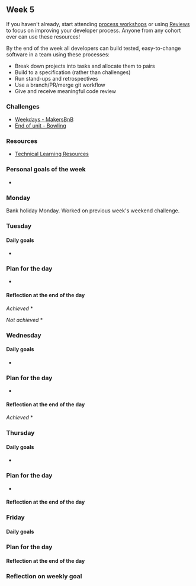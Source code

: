 ## Week 5

If you haven't already, start attending [process workshops](https://github.com/makersacademy/skills-workshops/tree/main/process_review) or using [Reviews](https://www.youtube.com/watch?v=TqKG8j_tgbM) to focus on improving your developer process. Anyone from any cohort ever can use these resources!

By the end of the week all developers can build tested, easy-to-change software in a team using these processes:

* Break down projects into tasks and allocate them to pairs
* Build to a specification (rather than challenges)
* Run stand-ups and retrospectives
* Use a branch/PR/merge git workflow
* Give and receive meaningful code review

### Challenges

* [Weekdays - MakersBnB](https://github.com/makersacademy/course/tree/main/makersbnb)
* [End of unit - Bowling](https://github.com/makersacademy/bowling-challenge-ruby)

### Resources

* [Technical Learning Resources](https://airtable.com/shrxLK3dcqRz9VssB/tblokmw6yNUO75ge6?blocks=hide)

### Personal goals of the week

* 

### Monday

Bank holiday Monday. Worked on previous week's weekend challenge.

### Tuesday

#### Daily goals

* 

### Plan for the day

* 
#### Reflection at the end of the day

*Achieved*
* 

*Not achieved*
* 

### Wednesday

#### Daily goals

* 

### Plan for the day

* 

#### Reflection at the end of the day

*Achieved*
* 

### Thursday

#### Daily goals

* 

### Plan for the day

* 


#### Reflection at the end of the day

### Friday

#### Daily goals

### Plan for the day

#### Reflection at the end of the day

### Reflection on weekly goal